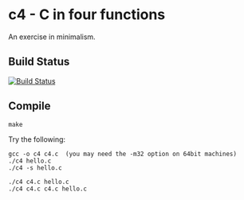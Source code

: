 # c4 - C in four functions

An exercise in minimalism.

## Build Status

[![Build Status](https://travis-ci.org/korczis/c4.svg?branch=master)](https://travis-ci.org/korczis/c4)

## Compile

```
make
```

Try the following:

    gcc -o c4 c4.c  (you may need the -m32 option on 64bit machines)
    ./c4 hello.c
    ./c4 -s hello.c
    
    ./c4 c4.c hello.c
    ./c4 c4.c c4.c hello.c

